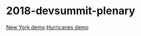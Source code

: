 # 2018-devsummit-plenary

[New York demo](https://ycabon.github.io/2018-devsummit-plenary/1-new-york.html)
[Hurricanes demo](https://ycabon.github.io/2018-devsummit-plenary/2-hurricanes.html)
